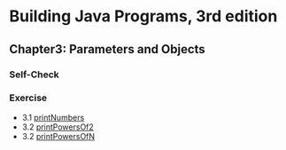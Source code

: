 # Building Java Programs, 3rd edition

## Chapter3: Parameters and Objects

### Self-Check



### Exercise
* 3.1  [printNumbers](printNumbers.java)
* 3.2  [printPowersOf2](printPowersOf2.java)
* 3.2  [printPowersOfN](printPowersOfN.java)
